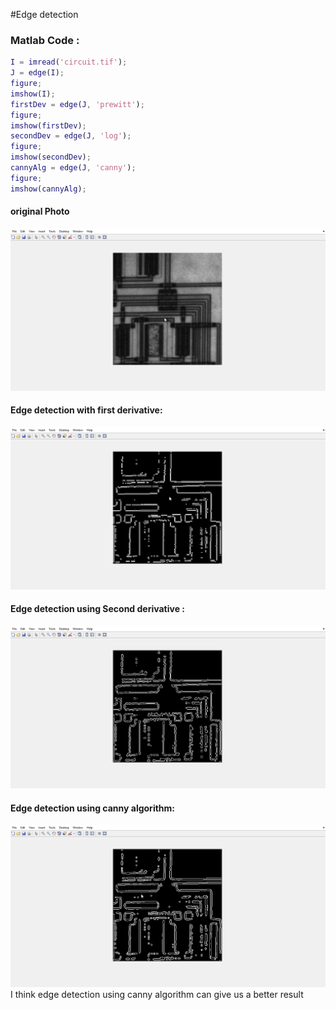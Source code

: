 
#Edge detection

### Matlab Code : 
``` matlab
I = imread('circuit.tif');
J = edge(I);
figure;
imshow(I); 
firstDev = edge(J, 'prewitt');
figure;
imshow(firstDev);
secondDev = edge(J, 'log');
figure;
imshow(secondDev); 
cannyAlg = edge(J, 'canny');
figure;
imshow(cannyAlg);
```

#### original Photo
![](original.png)
#### Edge detection with first derivative: 
 ![](1stDerivative.png)
#### Edge detection using  Second derivative : 
![](2ndDerivative.png)

#### Edge detection using canny algorithm: 
![](canny.png)
I think edge detection using canny algorithm can give us a better result 
